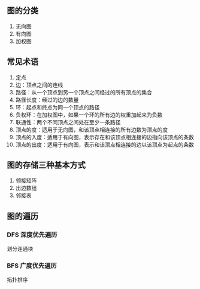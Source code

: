 ## 图的分类

1. 无向图
2. 有向图
3. 加权图

## 常见术语

1. 定点
2. 边：顶点之间的连线
3. 路径：从一个顶点到另一个顶点之间经过的所有顶点的集合
4. 路径长度：经过的边的数量
5. 环：起点和终点为同一个顶点的路径
6. 负权环：在加权图中，如果一个环的所有边的权重加起来为负数
7. 联通性：两个不同顶点之间处在至少一条路径
8. 顶点的度：适用于无向图，和该顶点相连接的所有边数为顶点的度
9. 顶点的入度：适用于有向图，表示存在和该顶点相连接的边指向该顶点的条数
10. 顶点的出度：适用于有向图，表示和该顶点相连接的边以该顶点为起点的条数

## 图的存储三种基本方式

1. 领接矩阵
2. 出边数组
3. 邻接表

## 图的遍历

### DFS 深度优先遍历

划分连通块

### BFS 广度优先遍历

拓扑排序